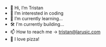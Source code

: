 - 👋 Hi, I’m Tristan
- 👀 I’m interested in coding
- 🌱 I’m currently learning...
- 🛠 I'm currently building...
- 📫 How to reach me -> tristan@larusic.com
- 🍕 I love pizza!

<!---
TristanLaR/TristanLaR is a ✨ special ✨ repository because its `README.md` (this file) appears on your GitHub profile.
You can click the Preview link to take a look at your changes.
--->
